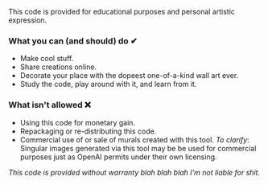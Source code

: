 This code is provided for educational purposes and personal artistic expression.

### What you can (and should) do ✔

* Make cool stuff.
* Share creations online.
* Decorate your place with the dopeest one-of-a-kind wall art ever.
* Study the code, play around with it, and learn from it.

### What isn't allowed ❌

* Using this code for monetary gain.
* Repackaging or re-distributing this code.
* Commercial use of or sale of murals created with this tool.
  _To clarify_: Singular images generated via this tool may be be used for commercial purposes just as OpenAI permits under their own licensing.

_This code is provided without warranty blah blah blah I'm not liable for shit._
